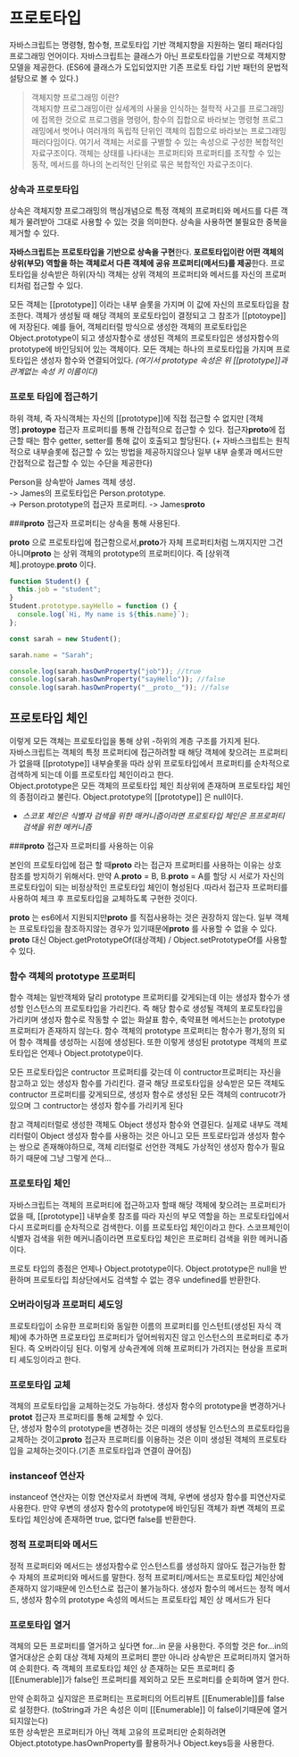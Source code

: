 # 프로토타입

자바스크립트는 명령형, 함수형, 프로토타입 기반 객체지향을 지원하는 멀티 패러다임 프로그래밍 언어이다. 자바스크립트는 클래스가 아닌 프로토타입을 기반으로 객체지향 모델을 제공한다. (ES6에 클래스가 도입되었지만 기존 프로토 타입 기반 패턴의 문법적 설탕으로 볼 수 있다.)

> 객체지향 프로그래밍 이란?  
> 객체지향 프로그래밍이란 실세계의 사물을 인식하는 철학적 사고를 프로그래밍에 접목한 것으로 프로그램을 명령어, 함수의 집합으로 바라보는 명령형 프로그래밍에서 벗어나 여러개의 독립적 단위인 객체의 집합으로 바라보는 프로그래밍 패러다임이다.
> 여기서 객체는 서로를 구별할 수 있는 속성으로 구성한 복합적인 자료구조이다. 객체는 상태를 나타내는 프로퍼티와 프로퍼티를 조작할 수 있는 동작, 메서드를 하나의 논리적인 단위로 묶은 복합적인 자료구조이다.

### 상속과 프로토타입

상속은 객체지향 프로그래밍의 핵심개념으로 특정 객체의 프로퍼티와 메서드를 다른 객체가 물려받아 그대로 사용할 수 있는 것을 의미한다.
상속을 사용하면 불필요한 중복을 제거할 수 있다.

**자바스크립트는 프로토타입을 기반으로 상속을 구현**한다.
**포르토타입이란 어떤 객체의 상위(부모) 역할을 하는 객체로서 다른 객체에 공유 프로퍼티(메서드)를 제공**한다. 프로토타입을 상속받은 하위(자식) 객체는 상위 객체의 프로퍼티와 메서드를 자신의 프로퍼티처럼 접근할 수 있다.

모든 객체는 [[prototype]] 이라는 내부 슬롯을 가지며 이 값에 자신의 프로토타입을 참조한다. 객체가 생성될 때 해당 객체의 포로토타입이 결정되고 그 참조가 [[ptotoype]]에 저장된다.
예를 들어, 객체리터럴 방식으로 생성한 객체의 프로토타입은 Object.prototype이 되고
생성자함수로 생성된 객체의 프로토타입은 생성자함수의 prototype에 바인딩되어 있는 객체이다. 모든 객체는 하나의 프로토타입을 가지며 프로토타입은 생성자 함수와 연결되어있다.
_(여기서 prototype 속성은 위 [[prototype]]과 관계없는 속성 키 이름이다)_

### 프로토 타입에 접근하기

하위 객체, 즉 자식객체는 자신의 [[prototype]]에 직접 접근할 수 없지만 [객체명].**protoype** 접근자 프로퍼티를 통해 간접적으로 접근할 수 있다. 접근자**proto**에 접근할 때는 함수 getter, setter를 통해 값이 호출되고 할당된다.
(+ 자바스크립트는 원칙적으로 내부슬롯에 접근할 수 있는 방법을 제공하지않으나 일부 내부 슬롯과 메서드만 간접적으로 접근할 수 있는 수단을 제공한다)

Person을 상속받아 James 객체 생성.  
-> James의 프로토타입은 Person.prototype.  
-> Person.prototype의 접근자 프로퍼티. -> James**proto**

###**proto** 접근자 프로퍼티는 상속을 통해 사용된다.

**proto** 으로 프로토타입에 접근함으로서,**proto**가 자체 프로퍼티처럼 느껴지지만 그건 아니며**proto** 는 상위 객체의 prototype의 프로퍼티이다.
즉 [상위객체].protoype.**proto** 이다.

```javascript
function Student() {
  this.job = "student";
}
Student.prototype.sayHello = function () {
  console.log(`Hi, My name is ${this.name}`);
};

const sarah = new Student();

sarah.name = "Sarah";

console.log(sarah.hasOwnProperty("job")); //true
console.log(sarah.hasOwnProperty("sayHello")); //false
console.log(sarah.hasOwnProperty("__proto__")); //false
```

## 프로토타입 체인

이렇게 모든 객체는 프로토타입을 통해 상위 -하위의 계층 구조를 가지게 된다.  
자바스크립트는 객체의 특정 프로퍼티에 접근하려할 때 해당 객체에 찾으려는 프로퍼티가 없을때 [[prototype]] 내부슬롯을 따라 상위 프로토타입에서 프로퍼티를 순차적으로 검색하게 되는데 이를 프로토타입 체인이라고 한다.  
Object.prototype은 모든 객체의 프로토타입 체인 최상위에 존재하며 프로토타입 체인의 종점이라고 불린다. Object.prototype의 [[prototype]] 은 null이다.

- _스코포 체인은 식별자 검색을 위한 매커니즘이라면 프로토타입 체인은 프프로퍼티 검색을 위한 메커니즘_

###**proto** 접근자 프로퍼티를 사용하는 이유

본인의 프로토타입에 접근 할 때**proto** 라는 접근자 프로퍼티를 사용하는 이유는 상호 참조를 방지하기 위해서다.
만약 A.**proto** = B, B.**proto** = A를 할당 시 서로가 자신의 프로토타입이 되는 비정상적인 프로토타입 체인이 형성된다 .따라서 접근자 프로퍼티를 사용하여 체크 후 프로토타입을 교체하도록 구현한 것이다.

**proto** 는 es6에서 지원되지만**proto** 를 직접사용하는 것은 권장하지 않는다. 일부 객체는 프로토타입을 참조하지않는 경우가 있기때문에**proto** 를 사용할 수 없을 수 있다.
**proto** 대신 Object.getPrototypeOf(대상객체) / Object.setPrototypeOf를 사용할 수 있다.

### 함수 객체의 prototype 프로퍼티

함수 객체는 일반객체와 달리 prototype 프로퍼티를 갖게되는데 이는 생성자 함수가 생성할 인스턴스의 프로토타입을 가리킨다. 즉 해당 함수로 생성될 객체의 포로토타입을 가리키며 생성자 함수로 작동할 수 없는 화살표 함수, 축약표현 메서드는는 prototype 프로퍼티가 존재하지 않는다.
함수 객체의 prototype 프로퍼티는 함수가 평가,정의 되어 함수 객체를 생성하는 시점에 생성된다.
또한 이렇게 생성된 prototype 객체의 프로토타입은 언제나 Object.prototype이다.

모든 프로토타입은 contructor 프로퍼티를 갖는데 이 contructor프로퍼티는 자신을 참고하고 있는 생성자 함수를 가리킨다. 결국 해당 프로토타입을 상속받은 모든 객체도 contructor 프로퍼티를 갖게되므로, 생성자 함수로 생성된 모든 객체의 contrucotr가 있으며 그 contructor는 생성자 함수를 가리키게 된다

참고
객체리터럴로 생성한 객체도 Object 생성자 함수와 연결된다. 실제로 내부도 객체리터럴이 Object 생성자 함수를 사용하는 것은 아니고 모든 프토로타입과 생성자 함수는 쌍으로 존재해야하므로, 객체 리터럴로 선언한 객체도 가상적인 생성자 함수가 필요하기 때문에 그냥 그렇게 쓴다…

### 프로토타입 체인

자바스크립트는 객체의 프로퍼티에 접근하고자 할때 해당 객체에 찾으려는 프로퍼티가 없을 때, [[prototype]] 내부슬롯 참조를 따라 자신의 부모 역할을 하는 프로토타입에서 다시 프로퍼티를 순차적으로 검색한다. 이를 프로토타입 체인이라고 한다.
스코프체인이 식별자 검색을 위한 메커니즘이라면 프로토타입 체인은 프로퍼티 검색을 위한 메커니즘이다.

프로토 타입의 종점은 언제나 Object.prototype이다. Object.prototype은 null을 반환하며 프로토타입 최상단에서도 검색할 수 없는 경우 undefined를 반환한다.

### 오버라이딩과 프로퍼티 셰도잉

프로토타입이 소유한 프로퍼티와 동일한 이름의 프로퍼티를 인스턴트(생성된 자식 객체)에 추가하면 프로포타입 프로퍼티가 덮어씌워지진 않고 인스턴스의 프로퍼티로 추가된다. 즉 오버라이딩 된다. 이렇게 상속관계에 의해 프로퍼티가 가려지는 현상을 프로퍼티 셰도잉이라고 한다.

### 프로토타입 교체

객체의 프로토타입을 교체하는것도 가능하다. 생성자 함수의 prototype을 변경하거나 **protot** 접근자 프로퍼티를 통해 교체할 수 있다.  
단, 생성자 함수의 prototype을 변경하는 것은 미래의 생성될 인스턴스의 프로토타입을 교체하는 것이고**proto** 접근자 프로퍼티를 이용하는 것은 이미 생성된 객체의 프로토타입을 교체하는것이다.(기존 프로토타입과 연결이 끊어짐)

### instanceof 연산자

instanceof 연산자는 이항 연산자로서 좌변에 객체, 우변에 생성자 함수를 피연산자로 사용한다. 만약 우변의 생성자 함수의 prototype에 바인딩된 객체가 좌변 객체의 프로토타입 체인상에 존재하면 true, 없다면 false를 반환한다.

### 정적 프로퍼티와 메서드

정적 프로퍼티와 메서드는 생성자함수로 인스턴스트를 생성하지 않아도 접근가능한 함수 자체의 프로퍼티와 메서드를 말한다.
정적 프로퍼티/메서드는 프로토타입 체인상에 존재하지 않기때문에 인스턴스로 접근이 불가능하다.
생성자 함수의 메서드는 정적 메서드, 생성자 함수의 prototype 속성의 메서드는 프로토타입 체인 상 메서드가 된다

### 프로토타입 열거

객체의 모든 프로퍼티를 열거하고 싶다면 for…in 문을 사용한다.
주의할 것은 for…in의 열거대상은 순회 대상 객체 자체의 프로퍼티 뿐만 아니라 상속받은 프로퍼티까지 열거하여 순회한다. 즉 객체의 프로토타입 체인 상 존재하는 모든 프로퍼티 중 [[Enumerable]]가 false인 프로퍼티를 제외하고 모든 프로퍼티를 순회하며 열거 한다.

만약 순회하고 싶지않은 프로퍼티는 프로퍼티의 어트리뷰트 [[Enumerable]]를 false로 설정한다. (toString과 가은 속성은 이미 [[Enumerable]] 이 false이기때문에 열거되지않는다)  
또한 상속받은 프로퍼티가 아닌 객체 고유의 프로퍼티만 순회하려면 Object.ptototype.hasOwnProperty를 활용하거나 Object.keys등을 사용한다.
